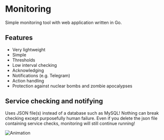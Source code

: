 # Monitoring

Simple monitoring tool with web application written in Go.

## Features

-   Very lightweight
-   Simple
-   Thresholds
-   Low interval checking
-   Acknowledging
-   Notifications (e.g. Telegram)
-   Action handling
-   Protection against nuclear bombs and zombie apocalypses

## Service checking and notifying

Uses JSON file(s) instead of a database such as MySQL! Nothing can break checking except purposefully human failure. Even if you delete the json file containing service checks, monitoring will still continue running! 

![Animation](https://i.imgur.com/7d44ndT.gif)